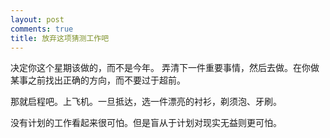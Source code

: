 ```yaml
---
layout: post
comments: true
title: 放弃这项猜测工作吧
---
```




决定你这个星期该做的，而不是今年。 弄清下一件重要事情，然后去做。在你做某事之前找出正确的方向，而不要过于超前。



那就启程吧。上飞机。一旦抵达，选一件漂亮的衬衫，剃须泡、牙刷。



没有计划的工作看起来很可怕。但是盲从于计划对现实无益则更可怕。

